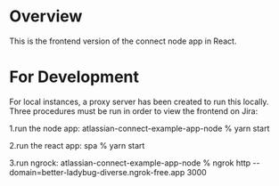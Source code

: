 # Overview

This is the frontend version of the connect node app in React.

# For Development

For local instances, a proxy server has been created to run this locally. Three procedures must be run in order to view the frontend on Jira:

1.run the node app:
atlassian-connect-example-app-node % yarn start

2.run the react app:
spa % yarn start

3.run ngrock:
atlassian-connect-example-app-node % ngrok http --domain=better-ladybug-diverse.ngrok-free.app 3000
